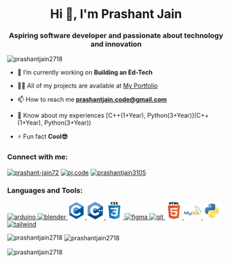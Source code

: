 <h1 align="center">Hi 👋, I'm Prashant Jain</h1>
<h3 align="center">Aspiring software developer and passionate about technology and innovation</h3>

<p align="left"> <img src="https://komarev.com/ghpvc/?username=prashantjain2718&label=Profile%20views&color=0e75b6&style=flat" alt="prashantjain2718" /> </p>

- 🔭 I’m currently working on **Building an Ed-Tech**

- 👨‍💻 All of my projects are available at [My Portfolio](https://prashantjain2718.github.io/My-Portfolio/)

- 📫 How to reach me **prashantjain.code@gmail.com**

- 📄 Know about my experiences [C++(1+Year), Python(3+Year)](C++(1+Year), Python(3+Year))

- ⚡ Fun fact **Cool😎**

<h3 align="left">Connect with me:</h3>
<p align="left">
<a href="https://linkedin.com/in/prashant-jain72" target="blank"><img align="center" src="https://raw.githubusercontent.com/rahuldkjain/github-profile-readme-generator/master/src/images/icons/Social/linked-in-alt.svg" alt="prashant-jain72" height="30" width="40" /></a>
<a href="https://instagram.com/pj.code" target="blank"><img align="center" src="https://raw.githubusercontent.com/rahuldkjain/github-profile-readme-generator/master/src/images/icons/Social/instagram.svg" alt="pj.code" height="30" width="40" /></a>
<a href="https://www.leetcode.com/prashantjain3105" target="blank"><img align="center" src="https://raw.githubusercontent.com/rahuldkjain/github-profile-readme-generator/master/src/images/icons/Social/leet-code.svg" alt="prashantjain3105" height="30" width="40" /></a>
</p>

<h3 align="left">Languages and Tools:</h3>
<p align="left"> <a href="https://www.arduino.cc/" target="_blank" rel="noreferrer"> <img src="https://cdn.worldvectorlogo.com/logos/arduino-1.svg" alt="arduino" width="40" height="40"/> </a> <a href="https://www.blender.org/" target="_blank" rel="noreferrer"> <img src="https://download.blender.org/branding/community/blender_community_badge_white.svg" alt="blender" width="40" height="40"/> </a> <a href="https://www.cprogramming.com/" target="_blank" rel="noreferrer"> <img src="https://raw.githubusercontent.com/devicons/devicon/master/icons/c/c-original.svg" alt="c" width="40" height="40"/> </a> <a href="https://www.w3schools.com/cpp/" target="_blank" rel="noreferrer"> <img src="https://raw.githubusercontent.com/devicons/devicon/master/icons/cplusplus/cplusplus-original.svg" alt="cplusplus" width="40" height="40"/> </a> <a href="https://www.w3schools.com/css/" target="_blank" rel="noreferrer"> <img src="https://raw.githubusercontent.com/devicons/devicon/master/icons/css3/css3-original-wordmark.svg" alt="css3" width="40" height="40"/> </a> <a href="https://www.figma.com/" target="_blank" rel="noreferrer"> <img src="https://www.vectorlogo.zone/logos/figma/figma-icon.svg" alt="figma" width="40" height="40"/> </a> <a href="https://git-scm.com/" target="_blank" rel="noreferrer"> <img src="https://www.vectorlogo.zone/logos/git-scm/git-scm-icon.svg" alt="git" width="40" height="40"/> </a> <a href="https://www.w3.org/html/" target="_blank" rel="noreferrer"> <img src="https://raw.githubusercontent.com/devicons/devicon/master/icons/html5/html5-original-wordmark.svg" alt="html5" width="40" height="40"/> </a> <a href="https://www.mysql.com/" target="_blank" rel="noreferrer"> <img src="https://raw.githubusercontent.com/devicons/devicon/master/icons/mysql/mysql-original-wordmark.svg" alt="mysql" width="40" height="40"/> </a> <a href="https://www.python.org" target="_blank" rel="noreferrer"> <img src="https://raw.githubusercontent.com/devicons/devicon/master/icons/python/python-original.svg" alt="python" width="40" height="40"/> </a> <a href="https://tailwindcss.com/" target="_blank" rel="noreferrer"> <img src="https://www.vectorlogo.zone/logos/tailwindcss/tailwindcss-icon.svg" alt="tailwind" width="40" height="40"/> </a> </p>

<p><img align="left" src="https://github-readme-stats.vercel.app/api/top-langs?username=prashantjain2718&show_icons=true&locale=en&layout=compact" alt="prashantjain2718" /></p>

<p>&nbsp;<img align="center" src="https://github-readme-stats.vercel.app/api?username=prashantjain2718&show_icons=true&locale=en" alt="prashantjain2718" /></p>

<p><img align="center" src="https://github-readme-streak-stats.herokuapp.com/?user=prashantjain2718&" alt="prashantjain2718" /></p>

